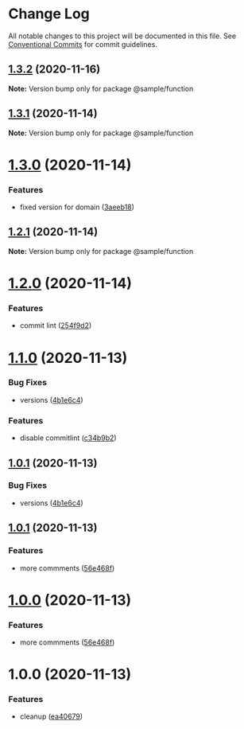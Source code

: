 # Change Log

All notable changes to this project will be documented in this file.
See [Conventional Commits](https://conventionalcommits.org) for commit guidelines.

## [1.3.2](https://github.com/udalovas/lerna-conventional-commits-example/compare/@sample/function@1.3.1...@sample/function@1.3.2) (2020-11-16)

**Note:** Version bump only for package @sample/function





## [1.3.1](https://github.com/udalovas/lerna-conventional-commits-example/compare/@sample/function@1.3.0...@sample/function@1.3.1) (2020-11-14)

**Note:** Version bump only for package @sample/function





# [1.3.0](https://github.com/udalovas/lerna-conventional-commits-example/compare/@sample/function@1.2.1...@sample/function@1.3.0) (2020-11-14)


### Features

* fixed version for domain ([3aeeb18](https://github.com/udalovas/lerna-conventional-commits-example/commit/3aeeb18baccc76be0007f0574151965f4b319aa0))





## [1.2.1](https://github.com/udalovas/lerna-conventional-commits-example/compare/@sample/function@1.2.0...@sample/function@1.2.1) (2020-11-14)

**Note:** Version bump only for package @sample/function





# [1.2.0](https://github.com/udalovas/lerna-conventional-commits-example/compare/@sample/function@1.1.0...@sample/function@1.2.0) (2020-11-14)


### Features

* commit lint ([254f9d2](https://github.com/udalovas/lerna-conventional-commits-example/commit/254f9d21c9779ec800cb78f612b2bd2dd2a4fa20))





# [1.1.0](https://github.com/udalovas/lerna-conventional-commits-example/compare/@sample/function@1.0.1...@sample/function@1.1.0) (2020-11-13)


### Bug Fixes

* versions ([4b1e6c4](https://github.com/udalovas/lerna-conventional-commits-example/commit/4b1e6c4f99854a7b98bd1e8194d4092112105cf2))


### Features

* disable  commitlint ([c34b9b2](https://github.com/udalovas/lerna-conventional-commits-example/commit/c34b9b2c7555e6a5092a59148171b226dcb96861))





## [1.0.1](https://github.com/udalovas/lerna-conventional-commits-example/compare/@sample/function@1.0.1...@sample/function@1.0.1) (2020-11-13)


### Bug Fixes

* versions ([4b1e6c4](https://github.com/udalovas/lerna-conventional-commits-example/commit/4b1e6c4f99854a7b98bd1e8194d4092112105cf2))





## [1.0.1](https://github.com/udalovas/lerna-conventional-commits-example/compare/@sample/function@1.0.0...@sample/function@1.0.1) (2020-11-13)


### Features

* more commments ([56e468f](https://github.com/udalovas/lerna-conventional-commits-example/commit/56e468fdb62a18f6506da8072ff1bd975b7ed3df))





# [1.0.0](https://github.com/udalovas/lerna-conventional-commits-example/compare/@sample/function@1.0.0...@sample/function@1.0.0) (2020-11-13)


### Features

* more commments ([56e468f](https://github.com/udalovas/lerna-conventional-commits-example/commit/56e468fdb62a18f6506da8072ff1bd975b7ed3df))





# 1.0.0 (2020-11-13)


### Features

* cleanup ([ea40679](https://github.com/udalovas/lerna-conventional-commits-example/commit/ea4067918322336d562c0853cca97a77db7c17dc))
